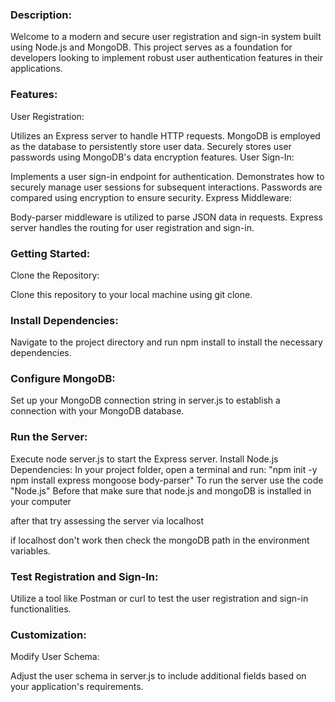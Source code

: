 ### Description:

Welcome to a modern and secure user registration and sign-in system built using Node.js and MongoDB. This project serves as a foundation for developers looking to implement robust user authentication features in their applications.

### Features:
User Registration:

Utilizes an Express server to handle HTTP requests.
MongoDB is employed as the database to persistently store user data.
Securely stores user passwords using MongoDB's data encryption features.
User Sign-In:

Implements a user sign-in endpoint for authentication.
Demonstrates how to securely manage user sessions for subsequent interactions.
Passwords are compared using encryption to ensure security.
Express Middleware:

Body-parser middleware is utilized to parse JSON data in requests.
Express server handles the routing for user registration and sign-in.
### Getting Started:
Clone the Repository:

Clone this repository to your local machine using git clone.
### Install Dependencies:

Navigate to the project directory and run npm install to install the necessary dependencies.
### Configure MongoDB:

Set up your MongoDB connection string in server.js to establish a connection with your MongoDB database.
### Run the Server:

Execute node server.js to start the Express server.
Install Node.js Dependencies:
In your project folder, open a terminal and run:
"npm init -y
npm install express mongoose body-parser"
To run the server use the code
"Node.js"
Before that make sure that node.js and mongoDB is installed in your computer

after that try assessing the server via localhost 

if localhost don't work then check the mongoDB path in the environment variables.


### Test Registration and Sign-In:

Utilize a tool like Postman or curl to test the user registration and sign-in functionalities.
### Customization:
Modify User Schema:

Adjust the user schema in server.js to include additional fields based on your application's requirements.


